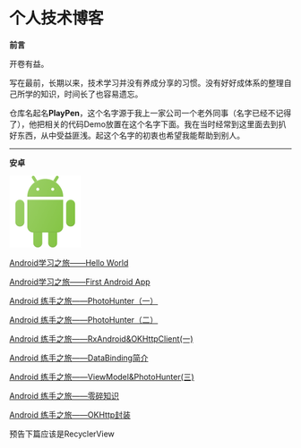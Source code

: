 # 个人技术博客

**前言**

开卷有益。

写在最前，长期以来，技术学习并没有养成分享的习惯。没有好好成体系的整理自己所学的知识，时间长了也容易遗忘。

仓库名起名**PlayPen**，这个名字源于我上一家公司一个老外同事（名字已经不记得了），他把相关的代码Demo放置在这个名字下面。我在当时经常到这里面去到扒好东西，从中受益匪浅。起这个名字的初衷也希望我能帮助到别人。

------

**安卓**

![](/images/logo_android.png)



[Android学习之旅——Hello World](https://github.com/soapgu/PlayPen/issues/1)

[Android学习之旅——First Android App](https://github.com/soapgu/PlayPen/issues/2)

[Android 练手之旅——PhotoHunter（一）](https://github.com/soapgu/PlayPen/issues/3)

[Android 练手之旅——PhotoHunter（二）](https://github.com/soapgu/PlayPen/issues/4)

[Android 练手之旅——RxAndroid&OKHttpClient(一)](https://github.com/soapgu/PlayPen/issues/5)

[Android 练手之旅——DataBinding简介](https://github.com/soapgu/PlayPen/issues/6)

[Android 练手之旅——ViewModel&PhotoHunter(三)](https://github.com/soapgu/PlayPen/issues/7)

[Android 练手之旅——零碎知识](https://github.com/soapgu/PlayPen/issues/8)

[Android 练手之旅——OKHttp封装](https://github.com/soapgu/PlayPen/issues/9)

预告下篇应该是RecyclerView